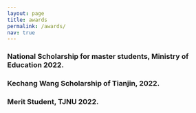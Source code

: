 ```yaml
---
layout: page
title: awards
permalink: /awards/
nav: true
---
```


### National Scholarship for master students, Ministry of Education 2022.
### Kechang Wang Scholarship of Tianjin, 2022.
### Merit Student, TJNU 2022.
